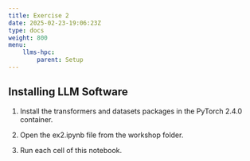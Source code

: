 ```yaml
---
title: Exercise 2 
date: 2025-02-23-19:06:23Z
type: docs 
weight: 800
menu: 
    llms-hpc:
        parent: Setup
---
```


## Installing LLM Software

1. Install the transformers and datasets packages in the PyTorch 2.4.0 container.

2. Open the ex2.ipynb file from the workshop folder.

3. Run each cell of this notebook.

